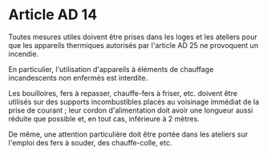 # Article AD 14

Toutes mesures utiles doivent être prises dans les loges et les ateliers pour que les appareils thermiques autorisés par l'article AD 25 ne provoquent un incendie.

En particulier, l'utilisation d'appareils à éléments de chauffage incandescents non enfermés est interdite.

Les bouilloires, fers à repasser, chauffe-fers à friser, etc. doivent être utilisés sur des supports incombustibles placés au voisinage immédiat de la prise de courant ; leur cordon d'alimentation doit avoir une longueur aussi réduite que possible et, en tout cas, inférieure à 2 mètres.

De même, une attention particulière doit être portée dans les ateliers sur l'emploi des fers à souder, des chauffe-colle, etc.
